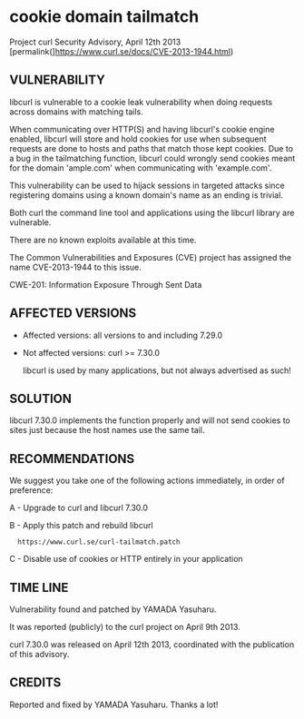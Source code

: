 cookie domain tailmatch
=======================

Project curl Security Advisory, April 12th 2013
[permalink(]https://www.curl.se/docs/CVE-2013-1944.html)

VULNERABILITY
-------------

  libcurl is vulnerable to a cookie leak vulnerability when doing requests
  across domains with matching tails.

  When communicating over HTTP(S) and having libcurl's cookie engine enabled,
  libcurl will store and hold cookies for use when subsequent requests are
  done to hosts and paths that match those kept cookies. Due to a bug in the
  tailmatching function, libcurl could wrongly send cookies meant for the
  domain 'ample.com' when communicating with 'example.com'.

  This vulnerability can be used to hijack sessions in targeted attacks since
  registering domains using a known domain's name as an ending is trivial.

  Both curl the command line tool and applications using the libcurl library
  are vulnerable.

  There are no known exploits available at this time.

  The Common Vulnerabilities and Exposures (CVE) project has assigned the name
  CVE-2013-1944 to this issue.

  CWE-201: Information Exposure Through Sent Data

AFFECTED VERSIONS
-----------------

- Affected versions: all versions to and including 7.29.0
- Not affected versions: curl >= 7.30.0

  libcurl is used by many applications, but not always advertised as such!

SOLUTION
-------- 

  libcurl 7.30.0 implements the function properly and will not send cookies to
  sites just because the host names use the same tail.

RECOMMENDATIONS
---------------

  We suggest you take one of the following actions immediately, in order of
  preference:

  A - Upgrade to curl and libcurl 7.30.0

  B - Apply this patch and rebuild libcurl

      https://www.curl.se/curl-tailmatch.patch

  C - Disable use of cookies or HTTP entirely in your application

TIME LINE
---------

  Vulnerability found and patched by YAMADA Yasuharu.

  It was reported (publicly) to the curl project on April 9th 2013.

  curl 7.30.0 was released on April 12th 2013, coordinated with the
  publication of this advisory.

CREDITS
-------

  Reported and fixed by YAMADA Yasuharu. Thanks a lot!
